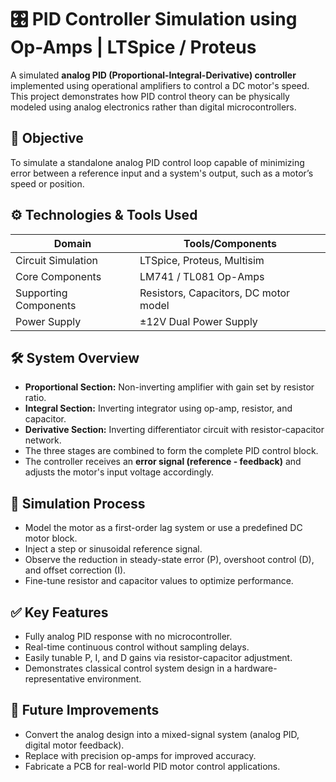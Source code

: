 # 🎛️ PID Controller Simulation using Op-Amps | LTSpice / Proteus

A simulated **analog PID (Proportional-Integral-Derivative) controller** implemented using operational amplifiers to control a DC motor's speed. This project demonstrates how PID control theory can be physically modeled using analog electronics rather than digital microcontrollers.

## 🎯 Objective
To simulate a standalone analog PID control loop capable of minimizing error between a reference input and a system's output, such as a motor’s speed or position.

## ⚙️ Technologies & Tools Used
| Domain                | Tools/Components                     |
|-----------------------|--------------------------------------|
| Circuit Simulation    | LTSpice, Proteus, Multisim           |
| Core Components       | LM741 / TL081 Op-Amps                |
| Supporting Components | Resistors, Capacitors, DC motor model|
| Power Supply          | ±12V Dual Power Supply               |

## 🛠️ System Overview
- **Proportional Section:** Non-inverting amplifier with gain set by resistor ratio.
- **Integral Section:** Inverting integrator using op-amp, resistor, and capacitor.
- **Derivative Section:** Inverting differentiator circuit with resistor-capacitor network.
- The three stages are combined to form the complete PID control block.
- The controller receives an **error signal (reference - feedback)** and adjusts the motor's input voltage accordingly.

## 🧪 Simulation Process
- Model the motor as a first-order lag system or use a predefined DC motor block.
- Inject a step or sinusoidal reference signal.
- Observe the reduction in steady-state error (P), overshoot control (D), and offset correction (I).
- Fine-tune resistor and capacitor values to optimize performance.

## ✅ Key Features
- Fully analog PID response with no microcontroller.
- Real-time continuous control without sampling delays.
- Easily tunable P, I, and D gains via resistor-capacitor adjustment.
- Demonstrates classical control system design in a hardware-representative environment.

## 🔧 Future Improvements
- Convert the analog design into a mixed-signal system (analog PID, digital motor feedback).
- Replace with precision op-amps for improved accuracy.
- Fabricate a PCB for real-world PID motor control applications.

